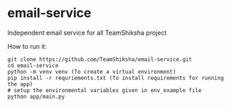 # email-service
Independent email service for all TeamShiksha project


How to run it:

```
git clone https://github.com/TeamShiksha/email-service.git
cd email-service
python -m venv venv (To create a virtual environment)
pip install -r requriements.txt (To install requirements for running the app)
# setup the environmental variables given in env_example file
python app/main.py
```

